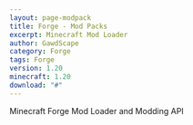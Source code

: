 ```yaml
---
layout: page-modpack
title: Forge - Mod Packs
excerpt: Minecraft Mod Loader
author: GawdScape
category: Forge
tags: Forge
version: 1.20
minecraft: 1.20
download: "#"
---
```


Minecraft Forge Mod Loader and Modding API
